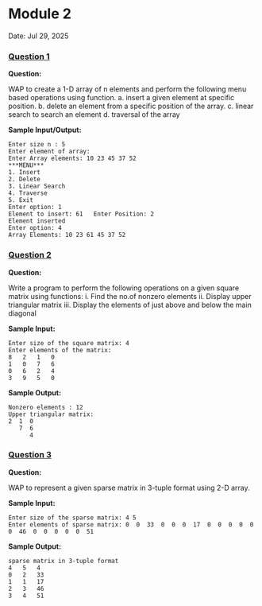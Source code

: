 # Module 2

Date: Jul 29, 2025

### [Question 1](./lab_2_1.c)

**Question:**

WAP to create a 1-D array of n elements and perform the following menu based operations using function.
a. insert a given element at specific position.
b. delete an element from a specific position of the array.
c. linear search to search an element
d. traversal of the array

**Sample Input/Output:**
```
Enter size n : 5
Enter element of array:
Enter Array elements: 10 23 45 37 52
***MENU***
1. Insert
2. Delete
3. Linear Search
4. Traverse
5. Exit
Enter option: 1
Element to insert: 61   Enter Position: 2
Element inserted
Enter option: 4
Array Elements: 10 23 61 45 37 52
```

### [Question 2](./lab_2_2.c)

**Question:**

Write a program to perform the following operations on a given square matrix using functions:
i.   Find the no.of nonzero elements
ii.  Display upper triangular matrix
iii. Display the elements of just above and below the main diagonal

**Sample Input:**
```
Enter size of the square matrix: 4
Enter elements of the matrix:
8   2   1   0
1   0   7   6
0   6   2   4
3   9   5   0
```
**Sample Output:**
```
Nonzero elements : 12
Upper triangular matrix:
2  1  0
   7  6
      4
```

### [Question 3](./lab_2_3.c)

**Question:**

WAP to represent a given sparse matrix in 3-tuple format using 2-D array.

**Sample Input:**
```
Enter size of the sparse matrix: 4 5
Enter elements of sparse matrix: 0  0  33  0  0  0  17  0  0  0  0  0  0  46  0  0  0  0  0  51
```
**Sample Output:**
```
sparse matrix in 3-tuple format
4   5   4
0   2   33
1   1   17
2   3   46
3   4   51
```
